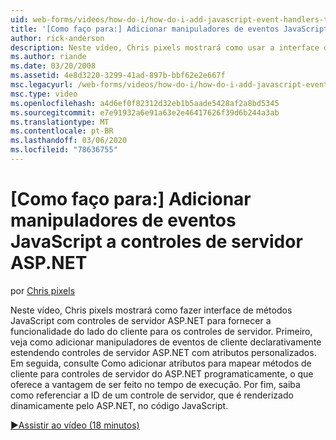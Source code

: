 ```yaml
---
uid: web-forms/videos/how-do-i/how-do-i-add-javascript-event-handlers-to-aspnet-server-controls
title: '[Como faço para:] Adicionar manipuladores de eventos JavaScript a controles de servidor ASP.NET | Microsoft Docs'
author: rick-anderson
description: Neste vídeo, Chris pixels mostrará como usar a interface de métodos JavaScript com controles de servidor ASP.NET para fornecer a funcionalidade do lado do cliente para o servidor contr...
ms.author: riande
ms.date: 03/20/2008
ms.assetid: 4e8d3220-3299-41ad-897b-bbf62e2e667f
msc.legacyurl: /web-forms/videos/how-do-i/how-do-i-add-javascript-event-handlers-to-aspnet-server-controls
msc.type: video
ms.openlocfilehash: a4d6ef0f82312d32eb1b5aade5428af2a8bd5345
ms.sourcegitcommit: e7e91932a6e91a63e2e46417626f39d6b244a3ab
ms.translationtype: MT
ms.contentlocale: pt-BR
ms.lasthandoff: 03/06/2020
ms.locfileid: "78636755"
---
```

# <a name="how-do-i-add-javascript-event-handlers-to-aspnet-server-controls"></a>[Como faço para:] Adicionar manipuladores de eventos JavaScript a controles de servidor ASP.NET

por [Chris pixels](https://twitter.com/chrispels)

Neste vídeo, Chris pixels mostrará como fazer interface de métodos JavaScript com controles de servidor ASP.NET para fornecer a funcionalidade do lado do cliente para os controles de servidor. Primeiro, veja como adicionar manipuladores de eventos de cliente declarativamente estendendo controles de servidor ASP.NET com atributos personalizados. Em seguida, consulte Como adicionar atributos para mapear métodos de cliente para controles de servidor do ASP.NET programaticamente, o que oferece a vantagem de ser feito no tempo de execução. Por fim, saiba como referenciar a ID de um controle de servidor, que é renderizado dinamicamente pelo ASP.NET, no código JavaScript.

[&#9654;Assistir ao vídeo (18 minutos)](https://channel9.msdn.com/Blogs/ASP-NET-Site-Videos/how-do-i-add-javascript-event-handlers-to-aspnet-server-controls)

